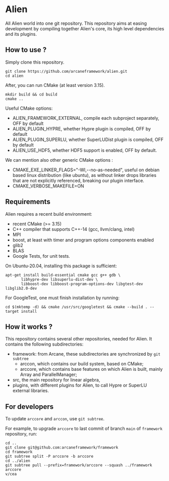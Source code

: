 # Alien

All Alien world into one git repository.
This repository aims at easing development by compiling together Alien's core, its high level dependencies and its plugins.

## How to use ?

Simply clone this repository.

```shell script
git clone https://github.com/arcaneframework/alien.git
cd alien
```

After, you can run CMake (at least version 3.15).
```shell script
mkdir build && cd build
cmake ..
```

Useful CMake options:
- ALIEN_FRAMEWORK_EXTERNAL, compile each subproject separately, OFF by default
- ALIEN_PLUGIN_HYPRE, whether Hypre plugin is compiled, OFF by default
- ALIEN_PLUGIN_SUPERLU, whether SuperLUDist plugin is compiled, OFF by default
- ALIEN_USE_HDF5, whether HDF5 support is enabled, OFF by default.

We can mention also other generic CMake options :
- CMAKE_EXE_LINKER_FLAGS="-Wl,--no-as-needed", useful on debian based linux distribution (like ubuntu), 
as without linker drops libraries that are not explicitly referenced, breaking our plugin interface.
- CMAKE_VERBOSE_MAKEFILE=ON

## Requirements

Alien requires a recent build environment:
 - recent CMake (>= 3.15)
 - C++ compiler that supports C++-14 (gcc, llvm/clang, intel)
 - MPI
 - boost, at least with timer and program options components enabled
 - glib2
 - BLAS
 - Google Tests, for unit tests.
 
 On Ubuntu-20.04, installing this package is sufficient:
 ```shell script
apt-get install build-essential cmake gcc g++ gdb \
        libhypre-dev libsuperlu-dist-dev \
        libboost-dev libboost-program-options-dev libgtest-dev libglib2.0-dev
```

For GoogleTest, one must finish installation by running:
```shell script
cd $(mktemp -d) && cmake /usr/src/googletest && cmake --build . --target install
```

## How it works ?

This repository contains several other repositories, needed for Alien. 
It contains the following subdirectories:
 - framework: from Arcane, these subdirectories are synchronized by `git subtree`
   + arccon,  which contains our build system, based on CMake;
   + arccore, which contains base features on which Alien is built, mainly Array and ParallelManager;
 - src, the main repository for linear algebra,
 - plugins, with different plugins for Alien, to call Hypre or SuperLU external libraries.

## For developers

To update `arccore` and `arccon`, use `git subtree`.

For example, to upgrade `arccore` to last commit of branch `main` of `framework` repository, run:
```shell script
cd ..
git clone git@github.com:arcaneframework/framework
cd framework
git subtree split -P arccore -b arccore
cd ../alien
git subtree pull --prefix=framework/arccore --squash ../framework arccore
v/cea
```
